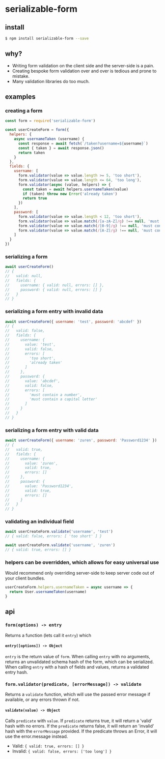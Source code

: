 # serializable-form

## install

```sh
$ npm install serializable-form --save
```

## why?

* Writing form validation on the client side and the server-side is a pain.
* Creating bespoke form validation over and over is tedious and prone to mistake.
* Many validation libraries do too much.

## examples

### creating a form

```js
const form = require('serializable-form')

const userCreateForm = form({
  helpers: {
    async usernameTaken (username) {
      const response = await fetch(`/taken?username=${username}`)
      const { taken } = await response.json()
      return taken
    }
  },
  fields: {
    username: [
      form.validator(value => value.length >= 5, 'too short'),
      form.validator(value => value.length <= 64, 'too long'),
      form.validator(async (value, helpers) => {
        const taken = await helpers.usernameTaken(value)
        if (taken) throw new Error('already taken')
        return true
      })
    ],
    password: [
      form.validator(value => value.length < 12, 'too short'),
      form.validator(value => value.match(/[a-zA-Z]/g) !== null, 'must contain a letter'),
      form.validator(value => value.match(/[0-9]/g) !== null, 'must contain a number'),
      form.validator(value => value.match(/[A-Z]/g) !== null, 'must contain a capital letter')
    ]
  }
})
```

### serializing a form

```js
await userCreateForm()
// {
//   valid: null,
//   fields: {
//     username: { valid: null, errors: [] },
//     password: { valid: null, errors: [] }
//   }
// }
```

### serializing a form entry with invalid data

```js
await userCreateForm({ username: 'test', password: 'abcdef' })
// {
//   valid: false,
//   fields: {
//     username: {
//       value: 'test',
//       valid: false,
//       errors: [
//         'too short',
//         'already taken'
//       ]
//     },
//     password: {
//       value: 'abcdef',
//       valid: false,
//       errors: [
//         'must contain a number',
//         'must contain a capital letter'
//       ]
//     }
//   }
// }
```

### serializing a form entry with valid data

```js
await userCreateForm({ username: 'zuren', password: 'Password1234' })
// {
//   valid: true,
//   fields: {
//     username: {
//       value: 'zuren',
//       valid: true,
//       errors: []
//     },
//     password: {
//       value: 'Password1234',
//       valid: true,
//       errors: []
//     }
//   }
// }
```

### validating an individual field

```js
await userCreateForm.validate('username', 'test')
// { valid: false, errors: [ 'too short' ] }

await userCreateForm.validate('username', 'zuren')
// { valid: true, errors: [] }
```

### helpers can be overridden, which allows for easy universal use

Would recommend only overriding server-side to keep server code out of your client bundles.

```js
userCreateForm.helpers.usernameTaken = async username => {
  return User.usernameTaken(username)
}
```

## api

### `form(options) -> entry`

Returns a function (lets call it `entry`) which

#### `entry([options]) -> Object`

`entry` is the return value of `form`. When calling `entry` with no arguments, returns an unvalidated schema hash of the form, which can be serialized. When calling `entry` with a hash of fields and values, returns a validated entry hash.

### `form.validator(predicate, [errorMessage]) -> validate`

Returns a `validate` function, which will use the passed error message if available, or any errors thrown if not.

#### `validate(value) -> Object`

Calls `predicate` with `value`. If `predicate` returns true, it will return a 'valid' hash with no errors. If the `predicate` returns false, it will return an 'invalid' hash with the `errorMessage` provided. If the predicate throws an Error, it will use the error.message instead.

* Valid: `{ valid: true, errors: [] }`
* Invalid: `{ valid: false, errors: ['too long'] }`
